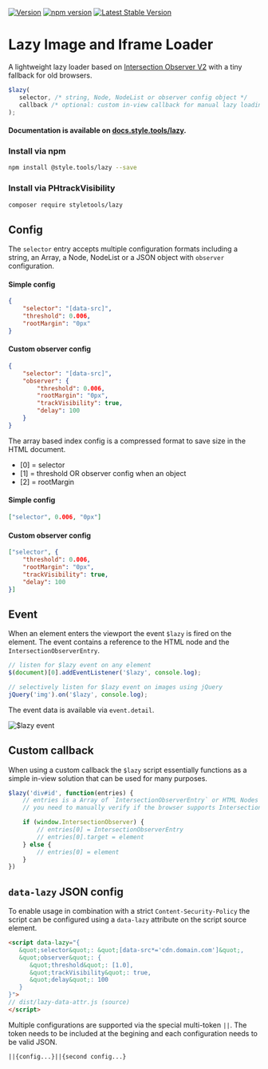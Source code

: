 [![Version](https://img.shields.io/github/release/style-tools/lazy.svg)](https://github.com/style-tools/lazy/releases) [![npm version](https://badge.fury.io/js/%40style.tools%2Flazy.svg)](http://badge.fury.io/js/%40style.tools%2Flazy) [![Latest Stable Version](https://poser.pugx.org/styletools/lazy/v/stable.png)](https://packagist.org/packages/styletools/lazy)

# Lazy Image and Iframe Loader

A lightweight lazy loader based on [Intersection Observer V2](https://developers.google.com/web/updates/2019/02/intersectionobserver-v2) with a tiny fallback for old browsers.

```javascript
$lazy(
   selector, /* string, Node, NodeList or observer config object */
   callback /* optional: custom in-view callback for manual lazy loading */
);	
```

#### Documentation is available on [docs.style.tools/lazy](https://docs.style.tools/lazy).

### Install via npm

```bash
npm install @style.tools/lazy --save
```

### Install via PHtrackVisibility
```bash
composer require styletools/lazy
```

## Config

The `selector` entry accepts multiple configuration formats including a string, an Array, a Node, NodeList or a JSON object with `observer` configuration.

#### Simple config

```json
{
	"selector": "[data-src]",
	"threshold": 0.006,
	"rootMargin": "0px"
}
```

#### Custom observer config

```json
{
	"selector": "[data-src]",
	"observer": {
		"threshold": 0.006,
		"rootMargin": "0px",
		"trackVisibility": true,
		"delay": 100
	}
}
```

The array based index config is a compressed format to save size in the HTML document. 

- [0] = selector
- [1] = threshold OR observer config when an object
- [2] = rootMargin

#### Simple config

```json
["selector", 0.006, "0px"]
```

#### Custom observer config

```json
["selector", {
	"threshold": 0.006,
	"rootMargin": "0px",
	"trackVisibility": true,
	"delay": 100
}]
```

## Event

When an element enters the viewport the event `$lazy` is fired on the element. The event contains a reference to the HTML node and the `IntersectionObserverEntry`.

```javascript
// listen for $lazy event on any element
$(document)[0].addEventListener('$lazy', console.log);

// selectively listen for $lazy event on images using jQuery
jQuery('img').on('$lazy', console.log);
```

The event data is available via `event.detail`.

![$lazy event](https://user-images.githubusercontent.com/8843669/60754647-69544100-9fe4-11e9-9c49-07e7fe1c29e8.png)

## Custom callback

When using a custom callback the `$lazy` script essentially functions as a simple in-view solution that can be used for many purposes.

```javascript
$lazy('div#id', function(entries) {
	// entries is a Array of `IntersectionObserverEntry` or HTML Nodes
	// you need to manually verify if the browser supports Intersection Observer

	if (window.IntersectionObserver) {
		// entries[0] = IntersectionObserverEntry
		// entries[0].target = element
	} else {
		// entries[0] = element
	}
})
```

## `data-lazy` JSON config

To enable usage in combination with a strict `Content-Security-Policy` the script can be configured using a `data-lazy` attribute on the script source element.


```html
<script data-lazy="{
   &quot;selector&quot;: &quot;[data-src*='cdn.domain.com']&quot;, 
   &quot;observer&quot;: { 
      &quot;threshold&quot;: [1.0],
      &quot;trackVisibility&quot;: true,
      &quot;delay&quot;: 100
   }
}">
// dist/lazy-data-attr.js (source)
</script>
```

Multiple configurations are supported via the special multi-token `||`. The token needs to be included at the begining and each configuration needs to be valid JSON.

`||{config...}||{second config...}`